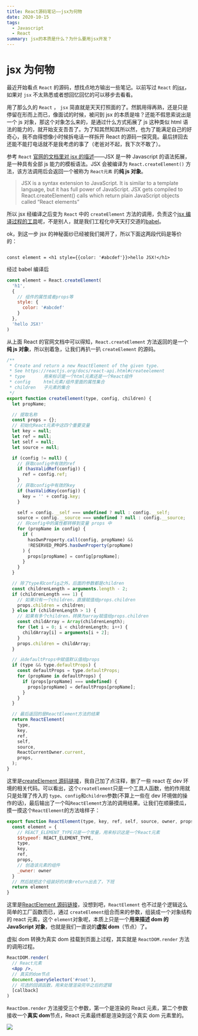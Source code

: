 ```yaml
---
title: React源码笔记——jsx为何物
date: 2020-10-15
tags:
  - Javascript
  - React
summary: jsx的本质是什么？为什么要用jsx开发？
---
```


# jsx 为何物

最近开始看点 `React` 的源码，想找点地方输出一些笔记。以前写过 `React` 的[jsx](https://liwuhou.cn/2019/08/14/%E8%B5%B0%E8%BF%9Breact%E2%80%94%E2%80%94jsx/)，如果对 `jsx` 不太熟悉或者想回忆回忆的可以移步去看看。

用了那么久的 `React` ， `jsx` 简直就是天天打照面的了。然鹅用得再熟，还是只是停留在形而上而已，像面试的时候，被问到 jsx 的本质是啥？还能不假思索说出是一个 js 对象，那这个对象怎么来的，是通过什么方式拓展了 js 这种类似 html 语法的能力的，就开始支支吾吾了。为了知其然知其所以然，也为了能满足自己的好奇心，我不由得想像小时候拆电话一样拆开 React 的源码一探究竟。最后拼回去还能不能打电话就不是我考虑的事了（老爸对不起，我下次不敢了）。

<!-- more -->

参考 `React` [官网的文档里对 jsx 的描述](https://reactjs.org/docs/glossary.html#jsx)——JSX 是一种 Javascript 的语法拓展，是一种具有全部 js 能力的模板语法。JSX 会被编译为 `React.createElement()` 方法，该方法调用后会返回一个被称为 `React元素` 的**纯 js 对象**。

> JSX is a syntax extension to JavaScript. It is similar to a template language, but it has full power of JavaScript. JSX gets compiled to React.createElement() calls which return plain JavaScript objects called “React elements”

所以 jsx 经编译之后变为 `React` 中的 `createElement` 方法的调用，负责这个[jsx 编译过程的工具](https://babeljs.io/repl/#?browsers=defaults%2C%20not%20ie%2011%2C%20not%20ie_mob%2011&build=&builtIns=false&spec=false&loose=false&code_lz=MYewdgzgLgBApgGzgWzmWBeGAeAFgRgD4AJRBEAGhgHcQAnBAEwEJsB6AwgbgCgeg&debug=false&forceAllTransforms=false&shippedProposals=false&circleciRepo=&evaluate=false&fileSize=false&timeTravel=false&sourceType=module&lineWrap=true&presets=react&prettier=false&targets=&version=7.12.0&externalPlugins=)呢，不是别人，就是我们工程化中天天打交道的[babel](https://babeljs.io/)。

ok，到这一步 jsx 的神秘面纱已经被我们揭开了，所以下面这两段代码是等价的：

```JSX

const element = <h1 style={{color: '#abcdef'}}>hello JSX!</h1>

```

经过 babel 编译后

```js
const element = React.createElement(
  'h1',
  {
    // 组件的属性或者props等
    style: {
      color: '#abcdef'
    }
  },
  'hello JSX!'
)
```

从上面 React 的官网文档中可以得知，`React.createElement` 方法返回的是一个**纯 js 对象**，所以别着急，让我们再扒一扒 `createElement` 的源码。

```JavaScript
/**
 * Create and return a new ReactElement of the given type.
 * See https://reactjs.org/docs/react-api.html#createelement
 * type       用来标识是一个html元素还是一个React组件
 * config     html元素/组件里面的属性集合
 * children   子元素的集合
 */
export function createElement(type, config, children) {
  let propName;

  // 提取名称
  const props = {};
  // 初始化React元素中这四个重要变量
  let key = null;
  let ref = null;
  let self = null;
  let source = null;

  if (config != null) {
    // 获取config中有效的ref
    if (hasValidRef(config)) {
      ref = config.ref;
    }
    // 获取config中有效的key
    if (hasValidKey(config)) {
      key = '' + config.key;
    }

    self = config.__self === undefined ? null : config.__self;
    source = config.__source === undefined ? null : config.__source;
    // 将config中的属性都转移到变量 props 中
    for (propName in config) {
      if (
        hasOwnProperty.call(config, propName) &&
        !RESERVED_PROPS.hasOwnProperty(propName)
      ) {
        props[propName] = config[propName];
      }
    }
  }

  // 除了type和config之外，后面的参数都是children
  const childrenLength = arguments.length - 2;
  if (childrenLength === 1) {
    // 如果只有一个children，直接赋值给props.children
    props.children = children;
  } else if (childrenLength > 1) {
    // 如果有多个children，转换为array赋值给props.children
    const childArray = Array(childrenLength);
    for (let i = 0; i < childrenLength; i++) {
      childArray[i] = arguments[i + 2];
    }
    props.children = childArray;
  }

  // 从defaultProps中赋值默认值给props
  if (type && type.defaultProps) {
    const defaultProps = type.defaultProps;
    for (propName in defaultProps) {
      if (props[propName] === undefined) {
        props[propName] = defaultProps[propName];
      }
    }
  }

  // 最后返回的是ReactElement方法的结果
  return ReactElement(
    type,
    key,
    ref,
    self,
    source,
    ReactCurrentOwner.current,
    props,
  );
}

```

这里是[createElement 源码链接](https://github.com/hugewilliam/react/blob/master/packages/react/src/ReactElement.js#L344)，我自己加了点注释，删了一些 react 在 dev 环境的相关代码。可以看出，这个`createElement`只是一个工具人函数，他的作用就只是处理了传入的 `type`、`config`和`children`参数(不算上一些在 dev 环境做的操作的话)，最后输出了一个叫`ReactElement`方法的调用结果。让我们在顺藤摸瓜，摸一摸这个`ReactElement`的方法啥样子：

```javascript
export function ReactElement(type, key, ref, self, source, owner, props) {
  const element = {
    // REACT_ELEMENT_TYPE只是一个常量，用来标识这是一个React元素
    $$typeof: REACT_ELEMENT_TYPE,
    type,
    key,
    ref,
    props,
    // 创造该元素的组件
    _owner: owner
  }
  // 然后就把这个组装好的对象return出去了，下班
  return element
}
```

这里是[ReactElement 源码链接](https://github.com/hugewilliam/react/blob/master/packages/react/src/ReactElement.js#L126)，没想到吧，`ReactElement` 也不过是个逻辑这么简单的工厂函数而已，通过 `createElement`组合而来的参数，组装成一个对象结构的 react 元素，这个 `element`对象呢，本质上只是一个**用来描述 dom 的 JavaScript 对象**，也就是我们一直说的**虚拟 dom**（节点）了。

虚拟 dom 转换为真实 dom 挂载到页面上过程，其实就是 `ReactDOM.render` 方法的调用过程。

```jsx
ReactDOM.render(
  // React元素
  <App />,
  // 真实的dom节点
  document.querySelector('#root'),
  // 可选的回调函数，用来处理渲染完毕之后的逻辑
  [callback]
)
```

`ReactDom.render` 方法接受三个参数，第一个是渲染的 React 元素，第二个参数接收一个**真实 dom**节点，React 元素最终都是渲染到这个真实 dom 元素里的。

![](http://cdn.liwuhou.cn/blog/公众号二维码1.0.png)
